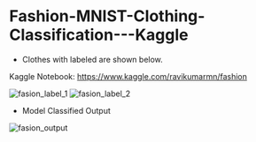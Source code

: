 # Fashion-MNIST-Clothing-Classification---Kaggle
 - Clothes with labeled are shown below.
 
Kaggle Notebook: https://www.kaggle.com/ravikumarmn/fashion

![fasion_label_1](https://user-images.githubusercontent.com/82469850/144392999-e0907606-f307-4f45-8c39-ae6c232f015a.png)
![fasion_label_2](https://user-images.githubusercontent.com/82469850/144393004-3543a55f-a808-49a9-99b2-449650f96792.png)

 - Model Classified Output

![fasion_output](https://user-images.githubusercontent.com/82469850/144393214-e1c3be99-2b29-4b78-9918-bbc40d48b281.png)


